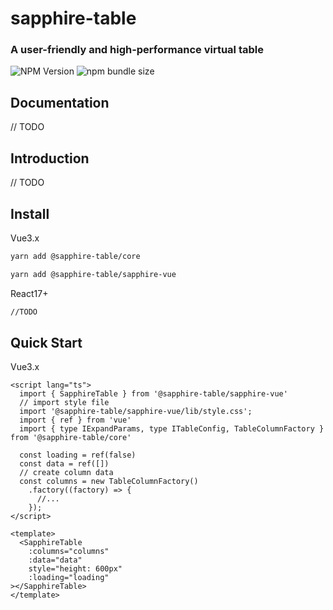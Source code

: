# sapphire-table

### A user-friendly and high-performance virtual table
![NPM Version](https://img.shields.io/npm/v/%40sapphire-table%2Fsapphire-vue)
![npm bundle size](https://img.shields.io/bundlephobia/min/%40sapphire-table%2Fsapphire-vue)

## Documentation

// TODO

## Introduction

// TODO

## Install

Vue3.x
```bash
yarn add @sapphire-table/core

yarn add @sapphire-table/sapphire-vue 
```

React17+

```bash
//TODO
```

## Quick Start

Vue3.x

```vue
<script lang="ts">
  import { SapphireTable } from '@sapphire-table/sapphire-vue'
  // import style file
  import '@sapphire-table/sapphire-vue/lib/style.css';
  import { ref } from 'vue'
  import { type IExpandParams, type ITableConfig, TableColumnFactory } from '@sapphire-table/core'

  const loading = ref(false)
  const data = ref([])
  // create column data
  const columns = new TableColumnFactory()
    .factory((factory) => {
      //...
    });
</script>

<template>
  <SapphireTable
    :columns="columns"
    :data="data"
    style="height: 600px"
    :loading="loading"
></SapphireTable>
</template>

```